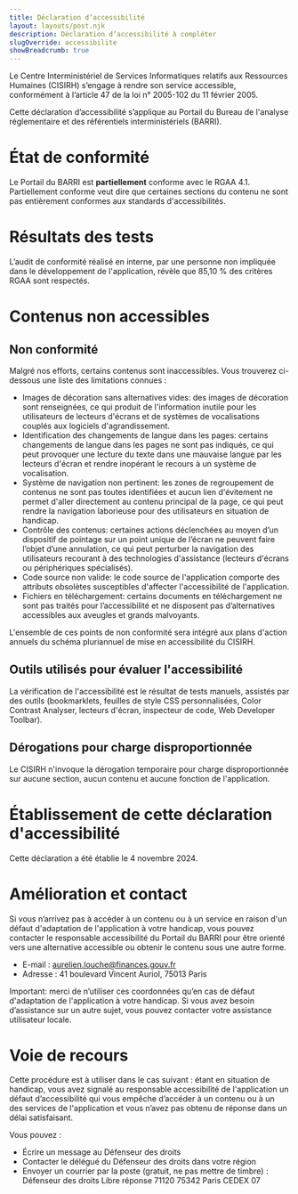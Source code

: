```yaml
---
title: Déclaration d’accessibilité
layout: layouts/post.njk
description: Déclaration d’accessibilité à compléter
slugOverride: accessibilite
showBreadcrumb: true
---
```


Le Centre Interministériel de Services Informatiques relatifs aux Ressources Humaines (CISIRH) s’engage à rendre son service accessible, conformément à l’article 47 de la loi n° 2005-102 du 11 février 2005.

Cette déclaration d’accessibilité s’applique au Portail du Bureau de l'analyse réglementaire et des référentiels interministériels (BARRI).

# État de conformité

Le Portail du BARRI est <strong class="aModifier">partiellement</strong> conforme avec le RGAA 4.1. Partiellement conforme veut dire que certaines sections du contenu ne sont pas entièrement conformes aux standards d'accessibilités.

# Résultats des tests

L’audit de conformité réalisé en interne, par une personne non impliquée dans le développement de l'application, révèle que 85,10 % des critères RGAA sont respectés.

# Contenus non accessibles
## Non conformité

Malgré nos efforts, certains contenus sont inaccessibles. Vous trouverez ci-dessous une liste des limitations connues :

- Images de décoration sans alternatives vides: des images de décoration sont renseignées, ce qui produit de l'information inutile pour les utilisateurs de lecteurs d'écrans et de systèmes de vocalisations couplés aux logiciels d'agrandissement.
- Identification des changements de langue dans les pages: certains changements de langue dans les pages ne sont pas indiqués, ce qui peut provoquer une lecture du texte dans une mauvaise langue par les lecteurs d'écran et rendre inopérant le recours à un système de vocalisation.
- Système de navigation non pertinent: les zones de regroupement de contenus ne sont pas toutes identifiées et aucun lien d'évitement ne permet d'aller directement au contenu principal de la page, ce qui peut rendre la navigation laborieuse pour des utilisateurs en situation de handicap.
- Contrôle des contenus: certaines actions déclenchées au moyen d’un dispositif de pointage sur un point unique de l’écran ne peuvent faire l’objet d’une annulation, ce qui peut perturber la navigation des utilisateurs recourant à des technologies d'assistance (lecteurs d'écrans ou périphériques spécialisés).
- Code source non valide: le code source de l'application comporte des attributs obsolètes susceptibles d'affecter l'accessibilité de l'application.
- Fichiers en téléchargement: certains documents en téléchargement ne sont pas traités pour l’accessibilité et ne disposent pas d’alternatives accessibles aux aveugles et grands malvoyants.

L'ensemble de ces points de non conformité sera intégré aux plans d'action annuels du schéma pluriannuel de mise en accessibilité du CISIRH.

## Outils utilisés pour évaluer l'accessibilité

La vérification de l'accessibilité est le résultat de tests manuels, assistés par des outils (bookmarklets, feuilles de style CSS personnalisées, Color Contrast Analyser, lecteurs d'écran, inspecteur de code, Web Developer Toolbar).

## Dérogations pour charge disproportionnée

Le CISIRH n'invoque la dérogation temporaire pour charge disproportionnée sur aucune section, aucun contenu et aucune fonction de l'application.

# Établissement de cette déclaration d'accessibilité

Cette déclaration a été établie le 4 novembre 2024.

# Amélioration et contact

Si vous n’arrivez pas à accéder à un contenu ou à un service en raison d'un défaut d'adaptation de l'application à votre handicap, vous pouvez contacter le responsable accessibilité du Portail du BARRI pour être orienté vers une alternative accessible ou obtenir le contenu sous une autre forme.

- E-mail : aurelien.louche@finances.gouv.fr
- Adresse : 41 boulevard Vincent Auriol, 75013 Paris

Important: merci de n’utiliser ces coordonnées qu’en cas de défaut d'adaptation de l'application à votre handicap. Si vous avez besoin d’assistance sur un autre sujet, vous pouvez contacter votre assistance utilisateur locale.

# Voie de recours

Cette procédure est à utiliser dans le cas suivant : étant en situation de handicap, vous avez signalé au responsable accessibilité de l'application un défaut d’accessibilité qui vous empêche d’accéder à un contenu ou à un des services de l'application et vous n’avez pas obtenu de réponse dans un délai satisfaisant.

Vous pouvez :

- Écrire un message au Défenseur des droits
- Contacter le délégué du Défenseur des droits dans votre région
- Envoyer un courrier par la poste (gratuit, ne pas mettre de timbre) :
    Défenseur des droits
    Libre réponse 71120 75342 Paris CEDEX 07
